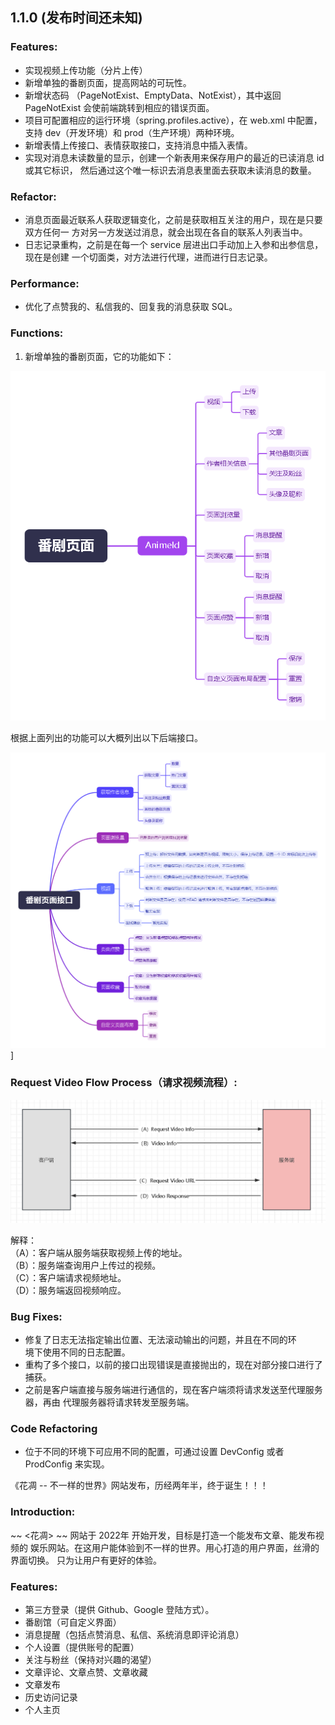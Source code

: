 ## 1.1.0 (发布时间还未知)

### Features: 

- 实现视频上传功能（分片上传）
- 新增单独的番剧页面，提高网站的可玩性。
- 新增状态码 （PageNotExist、EmptyData、NotExist），其中返回 PageNotExist
会使前端跳转到相应的错误页面。
- 项目可配置相应的运行环境（spring.profiles.active），在 web.xml 中配置，支持
dev（开发环境）和 prod（生产环境）两种环境。
- 新增表情上传接口、表情获取接口，支持消息中插入表情。
- 实现对消息未读数量的显示，创建一个新表用来保存用户的最近的已读消息 id 或其它标识，
然后通过这个唯一标识去消息表里面去获取未读消息的数量。

### Refactor:

- 消息页面最近联系人获取逻辑变化，之前是获取相互关注的用户，现在是只要双方任何一
方对另一方发送过消息，就会出现在各自的联系人列表当中。
- 日志记录重构，之前是在每一个 service 层进出口手动加上入参和出参信息，现在是创建
一个切面类，对方法进行代理，进而进行日志记录。

### Performance:

- 优化了点赞我的、私信我的、回复我的消息获取 SQL。

### Functions:

1. 新增单独的番剧页面，它的功能如下：

![anime functions](images/anime-functions.png)

根据上面列出的功能可以大概列出以下后端接口。

![anime api](images/anime-functions-api.png)]

### Request Video Flow Process（请求视频流程）:

![image](images/video-response.png)

解释：\
（A）：客户端从服务端获取视频上传的地址。\
（B）：服务端查询用户上传过的视频。\
（C）：客户端请求视频地址。\
（D）：服务端返回视频响应。

### Bug Fixes:

- 修复了日志无法指定输出位置、无法滚动输出的问题，并且在不同的环\
境下使用不同的日志配置。
- 重构了多个接口，以前的接口出现错误是直接抛出的，现在对部分接口进行了捕获。
- 之前是客户端直接与服务端进行通信的，现在客户端须将请求发送至代理服务器，再由
代理服务器将请求转发至服务端。

### Code Refactoring

- 位于不同的环境下可应用不同的配置，可通过设置 DevConfig 或者 ProdConfig 来实现。

《花凋 -- 不一样的世界》网站发布，历经两年半，终于诞生！！！

### Introduction:

~~ <花凋> ~~ 网站于 2022年 开始开发，目标是打造一个能发布文章、能发布视频的
娱乐网站。在这用户能体验到不一样的世界。用心打造的用户界面，丝滑的界面切换。
只为让用户有更好的体验。

### Features:

- 第三方登录（提供 Github、Google 登陆方式）。
- 番剧馆（可自定义界面）
- 消息提醒（包括点赞消息、私信、系统消息即评论消息）
- 个人设置（提供账号的配置）
- 关注与粉丝（保持对兴趣的渴望）
- 文章评论、文章点赞、文章收藏
- 文章发布
- 历史访问记录
- 个人主页

